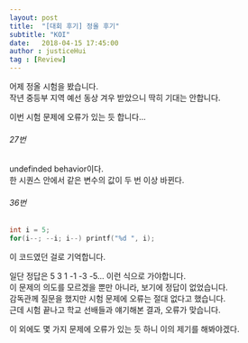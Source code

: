 ```yaml
---
layout: post
title:  "[대회 후기] 정올 후기"
subtitle: "KOI"
date:   2018-04-15 17:45:00
author : justiceHui
tag : [Review]
---
```


어제 정올 시험을 봤습니다.<br>
작년 중등부 지역 예선 동상 겨우 받았으니 딱히 기대는 안합니다.<br>

이번 시험 문제에 오류가 있는 듯 합니다...<br>
###### 27번
undefinded behavior이다.<br>
한 시퀀스 안에서 같은 변수의 값이 두 번 이상 바뀐다.

###### 36번
```cpp
int i = 5;
for(i--; --i; i--) printf("%d ", i);
```
이 코드였던 걸로 기억합니다.

일단 정답은 5 3 1 -1 -3 -5... 이런 식으로 가야합니다.<br>
이 문제의 의도를 모르겠을 뿐만 아니라, 보기에 정답이 없었습니다.<br>
감독관께 질문을 했지만 시험 문제에 오류는 절대 없다고 했습니다.<br>
근데 시험 끝나고 학교 선배들과 얘기해본 결과, 오류가 맞습니다.<br>

이 외에도 몇 가지 문제에 오류가 있는 듯 하니 이의 제기를 해봐야겠다.

